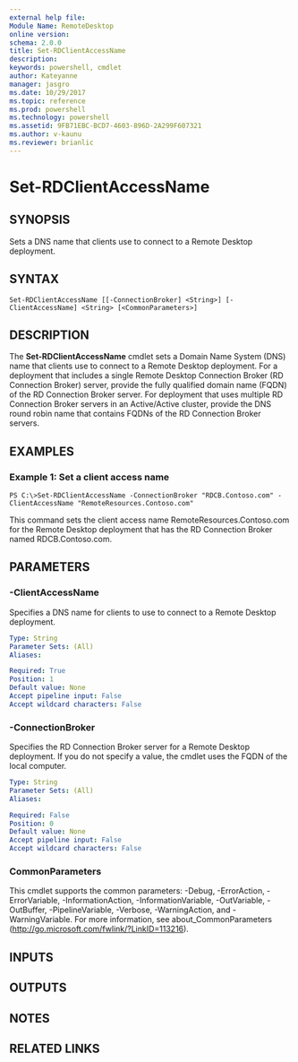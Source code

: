 ```yaml
---
external help file: 
Module Name: RemoteDesktop
online version: 
schema: 2.0.0
title: Set-RDClientAccessName
description: 
keywords: powershell, cmdlet
author: Kateyanne
manager: jasgro
ms.date: 10/29/2017
ms.topic: reference
ms.prod: powershell
ms.technology: powershell
ms.assetid: 9FB71EBC-BCD7-4603-896D-2A299F607321
ms.author: v-kaunu
ms.reviewer: brianlic
---
```


# Set-RDClientAccessName

## SYNOPSIS
Sets a DNS name that clients use to connect to a Remote Desktop deployment.

## SYNTAX

```
Set-RDClientAccessName [[-ConnectionBroker] <String>] [-ClientAccessName] <String> [<CommonParameters>]
```

## DESCRIPTION
The **Set-RDClientAccessName** cmdlet sets a Domain Name System (DNS) name that clients use to connect to a Remote Desktop deployment.
For a deployment that includes a single Remote Desktop Connection Broker (RD Connection Broker) server, provide the fully qualified domain name (FQDN) of the RD Connection Broker server.
For deployment that uses multiple RD Connection Broker servers in an Active/Active cluster, provide the DNS round robin name that contains FQDNs of the RD Connection Broker servers.

## EXAMPLES

### Example 1: Set a client access name
```
PS C:\>Set-RDClientAccessName -ConnectionBroker "RDCB.Contoso.com" -ClientAccessName "RemoteResources.Contoso.com"
```

This command sets the client access name RemoteResources.Contoso.com for the Remote Desktop deployment that has the RD Connection Broker named RDCB.Contoso.com.

## PARAMETERS

### -ClientAccessName
Specifies a DNS name for clients to use to connect to a Remote Desktop deployment.

```yaml
Type: String
Parameter Sets: (All)
Aliases: 

Required: True
Position: 1
Default value: None
Accept pipeline input: False
Accept wildcard characters: False
```

### -ConnectionBroker
Specifies the RD Connection Broker server for a Remote Desktop deployment.
If you do not specify a value, the cmdlet uses the FQDN of the local computer.

```yaml
Type: String
Parameter Sets: (All)
Aliases: 

Required: False
Position: 0
Default value: None
Accept pipeline input: False
Accept wildcard characters: False
```

### CommonParameters
This cmdlet supports the common parameters: -Debug, -ErrorAction, -ErrorVariable, -InformationAction, -InformationVariable, -OutVariable, -OutBuffer, -PipelineVariable, -Verbose, -WarningAction, and -WarningVariable. For more information, see about_CommonParameters (http://go.microsoft.com/fwlink/?LinkID=113216).

## INPUTS

## OUTPUTS

## NOTES

## RELATED LINKS

